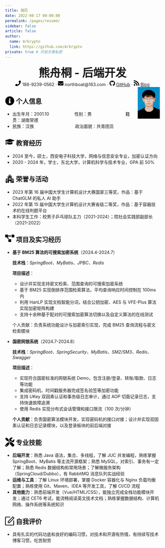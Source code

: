 ```yaml
---
title: 简历
date: 2022-08-17 00:00:00
permalink: /pages/resume/
sidebar: false
article: false
author: 
  name: Arkrypto
  link: https://github.com/Arkrypto
private: true # 开启文章私密
---
```


<center>
     <div style="font-size:36px; font-weight:bold">熊舟桐 - 后端开发</div>
     <div>
         <span>
             <img src="./assets/phone-solid.svg" width="18px">
             186-9239-0562
         </span>
         ·
         <span>
             <img src="./assets/envelope-solid.svg" width="18px">
             northboat@163.com
         </span>
         ·
         <span>
             <img src="./assets/github-brands.svg" width="18px">
             <a href="https://github.com/arkrypto">GitHub</a>
         </span>
         ·
         <span>
             <img src="./assets/rss-solid.svg" width="18px">
             <a href="https://arkrypto.netlify.app/">Blog</a>
         </span>
     </div>
 </center>
<div style="float:right"> <img src="./assets/ez-bear.jpg" width="72"> </div> 

<h2 style="width:86%"><img src="./assets/info-circle-solid.svg" align="left" width="30px">&nbsp;个人信息</h2>

- 出生年月：2001.10&nbsp;&nbsp;&nbsp;&nbsp;&nbsp;&nbsp;&nbsp;&nbsp;&nbsp;&nbsp;&nbsp;&nbsp;&nbsp;&nbsp;&nbsp;&nbsp;&nbsp;&nbsp;&nbsp;&nbsp;&nbsp;性别：男&nbsp;&nbsp;&nbsp;&nbsp;&nbsp;&nbsp;&nbsp;&nbsp;&nbsp;&nbsp;&nbsp;&nbsp;&nbsp;&nbsp;&nbsp;&nbsp;&nbsp;&nbsp;&nbsp;&nbsp;&nbsp;&nbsp;&nbsp;&nbsp;&nbsp;&nbsp;&nbsp;&nbsp;籍贯：湖南常德
- 民族：汉族&nbsp;&nbsp;&nbsp;&nbsp;&nbsp;&nbsp;&nbsp;&nbsp;&nbsp;&nbsp;&nbsp;&nbsp;&nbsp;&nbsp;&nbsp;&nbsp;&nbsp;&nbsp;&nbsp;&nbsp;&nbsp;&nbsp;&nbsp;&nbsp;&nbsp;&nbsp;&nbsp;&nbsp;&nbsp;&nbsp;&nbsp;&nbsp;&nbsp;&nbsp;政治面貌：共青团员

<h2><img src="./assets/graduation-cap-solid.svg" align="left" width="30px">&nbsp;教育经历</h2>

- 2024 至今，硕士，西安电子科技大学，网络与信息安全专业，加密认证方向
- 2020 - 2024 年，学士，东北大学，计算机科学与技术专业，GPA 前 50%

<h2><img src="./assets/school.svg" align="left" width="30px">&nbsp;荣誉与活动</h2>

- 2023 年第 16 届中国大学生计算机设计大赛国家三等奖，作品：基于 ChatGLM 的私人 AI 助手
- 2022 年第 15 届中国大学生计算机设计大赛省级二等奖，作品：基于容器技术的在线判题平台
- 本科学生工作：校男子乒乓球队主力（2021-2024）；院社会实践部副部长（2021-2022）

<h2><img src="./assets/project-diagram-solid.svg" align="left" width="30px">&nbsp;项目及实习经历</h2>

- **基于 BM25 算法的可搜索加密系统**（2024.4-2024.7）

  **技术栈**：*SpringBoot、MyBatis、JPBC、Redis*

  **项目描述**：

  - 设计并实现支持密文检索、范围查询的可搜索加密系统
  - 基于 BM25 实现倒排序范围检索算法，平均查询响应时间控制在 100ms 内
  - 利用 HanLP 实现文档智能分词，结合公钥加密、AES 与 VFE-Plus 算法实现加密矩阵构建
  - 支持十余种基于配对的可搜索加密算法切换以及自定义算法的在线测试

  个人贡献：负责系统功能设计与加密索引实现，完成 BM25 查询流程与密文检索模块

- **国密网银系统**（2024.7-2024.8）

  **技术栈**：*SpringBoot、SpringSecurity、MyBatis、SM2/SM3、Redis、Swagger*

  **项目描述**：

  - 实现符合国密标准的网银系统 Demo，包含注册/登录、转账/取款、日志等功能
  - 集成密码机、时间戳服务器完成签名验签等加密功能
  - 支持 UKey 双因素认证和事务级日志审计，通过 AOP 切面记录日志，支持快速故障追溯
  - 使用 Redis 实现分布式会话管理和接口限流（100 次/分钟）

  **个人贡献**：负责国密算法模块开发，实现密码机的接口对接；设计并实现双因素认证和日志记录模块，以及登录板块的前后端对接

<h2><img src="./assets/tools-solid.svg" align="left" width="30px">&nbsp;专业技能</h2>

- **后端开发**：熟悉 Java 语法，集合、多线程，了解 JUC 并发编程，熟练掌握 SpringBoot、MyBatis 等主流开源框架；熟悉 MySQL，对索引、事务有一定了解；熟悉 Redis 数据结构和常用场景；了解微服务架构（SpringCloud/Dubbo），有 RabbitMQ 消息队列实战经验
- **运维与工具**：了解 Linux 环境部署，掌握 Docker 容器化与 Nginx 负载均衡配置；熟练使用 Git、Maven、IDEA 等开发工具，了解 CI/CD 流程
- **其他能力**：熟悉前端开发（Vue/HTML/CSS），能独立完成全栈功能模块开发；通过 CET6 考试，能流畅阅读英文技术文档；熟练掌握数据结构、计算机网络、操作系统等系统知识

<h2><img src="./assets/comment.svg" align="left" width="30px">&nbsp;自我评价</h2>

- 具有扎实的代码功底和良好的编码习惯，对技术和开源有热情，有持续写技术博客习惯，吃苦耐劳
